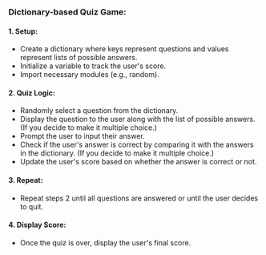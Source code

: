 ### Dictionary-based Quiz Game:
#### 1. Setup:

* Create a dictionary where keys represent questions and values represent lists of possible answers.
* Initialize a variable to track the user's score.
* Import necessary modules (e.g., random).
#### 2. Quiz Logic:

* Randomly select a question from the dictionary.
* Display the question to the user along with the list of possible answers. (If you decide to make it multiple choice.)
* Prompt the user to input their answer.
* Check if the user's answer is correct by comparing it with the answers in the dictionary. (If you decide to make it multiple choice.)
* Update the user's score based on whether the answer is correct or not.
#### 3. Repeat:
* Repeat steps 2 until all questions are answered or until the user decides to quit.
#### 4. Display Score:
* Once the quiz is over, display the user's final score.
